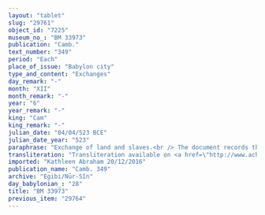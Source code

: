 ```yaml
---
layout: "tablet"
slug: "29761"
object_id: "7225"
museum_no_: "BM 33973"
publication: "Camb."
text_number: "349"
period: "Each"
place_of_issue: "Babylon city"
type_and_content: "Exchanges"
day_remark: "-"
month: "XII"
month_remark: "-"
year: "6"
year_remark: "-"
king: "Cam"
king_remark: "-"
julian_date: "04/04/523 BCE"
julian_date_year: "523"
paraphrase: "Exchange of land and slaves.<br /> The document records the exchange (<em>ṭuppi &scaron;up&ecirc;lti</em>) of a building plot (<em>eqel bīti</em>) with land and female slaves (<em>a&scaron;tapiru</em>) that <strong>A</strong> and <strong>B<sub>1</sub></strong> together with his wife <strong><sup>f</sup>B<sub>2</sub></strong> have switched with each other (<em>ana ahāmi&scaron; &scaron;up&ecirc;lu</em>). First, a description of the building plot is provided. Its long side in the West measures 56 2/3 cubits (c. 28,3 m) and is adjacent to the houses of <strong>C</strong>, <strong>D </strong>and <strong>E</strong>; the long side in the East is 54 1/3 cubits (c. 27,1 m) long and is adjacent to the house of <strong>F</strong>. The front side in the North measures 21 1/3 cubits (c. 10,6 m) and borders on the wide street (<em>sūqu rap&scaron;u</em>), the thoroughfare of gods and the king; the front side in the South is&nbsp; 20 2/3 cubits (c. 10, 3 m) long and adjacent to the house of <strong>G</strong>. The total surface of this building plot in Hursagkalamma, in the city of Ki&scaron;, is 24 sq. r (294 m<sup>2</sup>): this is <strong>B<sub>1</sub></strong> and <strong><sup>f</sup>B<sub>2</sub></strong>&lsquo;s house. <strong>A</strong>&rsquo;s property consists of 1 Kor (13500 m<sup>2</sup>) of arable land (<em>zēru</em>), cultivated (<em>mēre&scaron;u</em>) and located in &Scaron;uppatu near the house of [PN]; to this, he adds three slaves (<em>a&scaron;tapiru</em>) <strong><sup>f</sup>H<sub>1</sub></strong>, <strong><sup>f</sup>H<sub>2</sub></strong> and <strong><sup>f</sup>H<sub>3</sub></strong>. <strong>A</strong>, <strong>B<sub>1</sub></strong> and <strong><sup>f</sup>B<sub>2</sub></strong>, have exchanged with each other these properties with full and voluntary consent (<em>ina migir libbi&scaron;unu</em>); each one of them guarantees (<em>pūtu na&scaron;&ucirc;</em>) for the exchanged goods. There will be no future comeback nor claim. They write this document recording the exchange (<em>ṭuppi &scaron;up&ecirc;lti</em>) in order to make sure that the agreement will not be changed (<em>lā en&ucirc;</em>) and each one takes a copy of it. Names of 6 witnesses (including <sup>f</sup>I, <sup>f</sup>B<sub>2</sub>&lsquo;s sister) and the scribe.<br /> &nbsp;<br /> <strong>A</strong> = Itti-Marduk-balāṭu/Nab&ucirc;-ahhē-iddin//Egibi; <strong>B<sub>1</sub></strong> = Nādin/Nādin-ahi//Amēl-Isin; <strong><sup>f</sup>B<sub>2</sub></strong> = <sup>f</sup>Inṣabtu/Marduk-&scaron;umu-uṣur/Arad-Nergal, wife of <strong>B<sub>1</sub></strong>; <strong>C</strong> = Iribāya/Nādin; <strong>D</strong> = Libluṭ/Marduk-nāṣir//Nūr-Adad; <strong>E</strong> = Bēl-iddin/Arad-Gula//Zērāya; <strong>F</strong> = Basia/Iqī&scaron;; <strong>G</strong> = Mukīl-appāti; <strong><sup>f</sup>H<sub>1</sub></strong>= <sup>f</sup>&Scaron;a-Ninlil-udda; <strong><sup>f</sup>H<sub>2</sub></strong> = <sup>f</sup>Nanāya-Ittia; <strong><sup>f</sup>H<sub>3</sub></strong> = <sup>f</sup>Nanāya-kilīlī-uṣrī; <strong><sup>f</sup>I </strong>= <sup>f</sup>&Scaron;in-ban&acirc;/Marduk-&scaron;uma-uṣur//Arad-Nergal"
transliteration: "Transliteration available on <a href=\"http://www.achemenet.com/en/item/?/textual-sources/texts-by-languages-and-scripts/babylonian/egibi-archive/1328716\" target=\"_blank\">Achemenet</a>"
imported: "Kathleen Abraham 20/12/2016"
publication_name: "Camb. 349"
archive: "Egibi/Nūr-Sîn"
day_babylonian_: "28"
title: "BM 33973"
previous_item: "29764"
---
```

